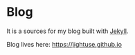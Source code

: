 # Blog

It is a sources for my blog built with [Jekyll](https://jekyllrb.com).

Blog lives here: https://jightuse.github.io
